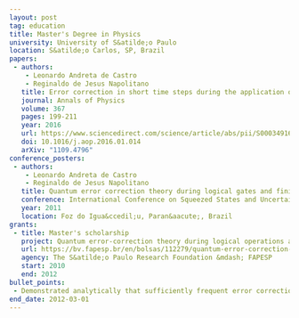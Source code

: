 ```yaml
---
layout: post
tag: education
title: Master's Degree in Physics
university: University of S&atilde;o Paulo
location: S&atilde;o Carlos, SP, Brazil
papers:
 - authors:
    - Leonardo Andreta de Castro
    - Reginaldo de Jesus Napolitano
   title: Error correction in short time steps during the application of quantum gates
   journal: Annals of Physics
   volume: 367
   pages: 199-211
   year: 2016
   url: https://www.sciencedirect.com/science/article/abs/pii/S0003491616000257
   doi: 10.1016/j.aop.2016.01.014
   arXiv: "1109.4796"
conference_posters:
 - authors:
    - Leonardo Andreta de Castro
    - Reginaldo de Jesus Napolitano
   title: Quantum error correction theory during logical gates and finite syndrome measurements
   conference: International Conference on Squeezed States and Uncertainty Relations (ICSSUR) and Feynmanfest
   year: 2011
   location: Foz do Igua&ccedil;u, Paran&aacute;, Brazil
grants:
 - title: Master's scholarship
   project: Quantum error-correction theory during logical operations and finite-duration syndrome measurements
   url: https://bv.fapesp.br/en/bolsas/112279/quantum-error-correction-theory-during-logical-operations-and-finite-duration-syndrome-measurements
   agency: The S&atilde;o Paulo Research Foundation &mdash; FAPESP
   start: 2010
   end: 2012
bullet_points:
 - Demonstrated analytically that sufficiently frequent error corrections are capable of eliminating correlated errors arising from quantum gates.
end_date: 2012-03-01
---
```

